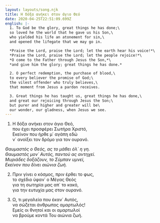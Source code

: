 ```yaml
---
layout: layouts/song.njk
title: Η δόξα ανήκει στον άγιο Θεό
date: 2020-04-25T22:51:09.699Z
english: |-
  1. To God be the glory, great things he has done;\
  so loved he the world that he gave us his Son,\
  who yielded his life an atonement for sin,\
  and opened the lifegate that we may go in.

  *Praise the Lord, praise the Lord; let the earth hear his voice!*\
  *Praise the Lord, praise the Lord; let the people rejoice!*\
  *O come to the Father through Jesus the Son,*\
  *and give him the glory; great things he has done.*

  2. O perfect redemption, the purchase of blood,\
  to every believer the promise of God;\
  the vilest offender who truly believes,\
  that moment from Jesus a pardon receives.

  3. Great things he has taught us, great things he has done,\
  and great our rejoicing through Jesus the Son;\
  but purer and higher and greater will be\
  our wonder, our gladness, when Jesus we see.
---
```

1. Η δόξα ανήκει στον άγιο Θεό,\
που έχει προσφέρει Σωτήρα Χριστό,\
Εκείνον που ήρθε μ΄ αγάπη εδώ\
ν΄ ανοίξει τον δρόμο για τον ουρανό.

*Θαυμαστός ο Θεός, ας το μάθει όλ΄ η γη.\
Θαυμαστός μον΄ Αυτός, παντού ας αντηχεί.\
Μυριάδες δοξάζουν, το Σύμπαν υμνεί,\
Εκείνον που δίνει αιώνια ζωή.*

2. Πριν γίνει ο κόσμος, πριν έρθει το φως,\
το σχέδιο ύφαν΄ ο Μέγας Θεός\
για τη σωτηρία μας απ΄ το κακό,\
για την ευτυχία μας στον ουρανό.

3. Ω, τι μεγαλεία που έκαν΄ Αυτός,\
να σώζεται άνθρωπος αμαρτωλός!\
Εμείς οι θνητοί και οι αμαρτωλοί\
να βρούμε κοντά Του αιώνια ζωή.